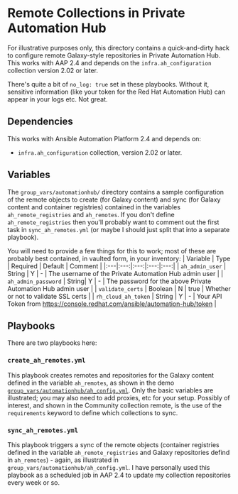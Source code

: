 # Remote Collections in Private Automation Hub

For illustrative purposes only, this directory contains a quick-and-dirty hack to configure remote Galaxy-style repositories in Private Automation Hub. This works with AAP 2.4 and depends on the `infra.ah_configuration` collection version 2.02 or later.

There's quite a bit of `no_log: true` set in these playbooks. Without it, sensitive information (like your token for the Red Hat Automation Hub) can appear in your logs etc. Not great.

## Dependencies
This works with Ansible Automation Platform 2.4 and depends on:
- `infra.ah_configuration` collection, version 2.02 or later.

## Variables

The `group_vars/automationhub/` directory contains a sample configuration of the remote objects to create (for Galaxy content) and sync (for Galaxy content and container registries) contained in the variables `ah_remote_registries` and `ah_remotes`. If you don't define `ah_remote_registries` then you'll probably want to comment out the first task in `sync_ah_remotes.yml` (or maybe I should just split that into a separate playbook).

You will need to provide a few things for this to work; most of these are probably best contained, in vaulted form, in your inventory:
| Variable | Type | Required | Default | Comment |
|:---|:---:|:---:|:---:|:---:|
| `ah_admin_user` | String | Y | - | The username of the Private Automation Hub admin user |
| `ah_admin_password` | String| Y | - | The password for the above Private Automation Hub admin user |
| `validate_certs` | Boolean | N  | true | Whether or not to validate SSL certs |
| `rh_cloud_ah_token` | String | Y | - | Your API Token from https://console.redhat.com/ansible/automation-hub/token |

## Playbooks

There are two playbooks here:

### `create_ah_remotes.yml`
This playbook creates remotes and repositories for the Galaxy content defined in the variable `ah_remotes`, as shown in the demo [`group_vars/automationhub/ah_config.yml`](group_vars/automationhub/ah_config.yml). Only the basic variables are illustrated; you may also need to add proxies, etc for your setup. Possibly of interest, and shown in the Community collection remote, is the use of the `requirements` keyword to define which collections to sync.

### `sync_ah_remotes.yml`
This playbook triggers a sync of the remote objects (container registries defined in the variable `ah_remote_registries` and Galaxy repositories defind in `ah_remotes`) - again, as illustrated in `group_vars/automationhub/ah_config.yml`. I have personally used this playbook as a scheduled job in AAP 2.4 to update my collection repositories every week or so.
